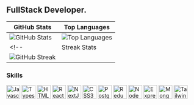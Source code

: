 FullStack Developer.
----------------------------------

| GitHub Stats | Top Languages |
| --- | --- |
| ![GitHub Stats](https://github-readme-stats.vercel.app/api?username=Kingrashy12&show_icons=true&theme=radical) | ![Top Languages](https://github-readme-stats.vercel.app/api/top-langs/?username=Kingrashy12&layout=compact&langs_count=6&theme=radical) |
<!--| Streak Stats |  |
| ![GitHub Streak](https://streak-stats.demolab.com/?user=Kingrashy12&theme=radical) |  |-->

### Skills

<p align="left">
<a
  href="https://developer.mozilla.org/en-US/docs/Web/JavaScript"
  target="_blank"
  style="text-decoration: none"
  rel="noreferrer"
  ><img
    src="https://raw.githubusercontent.com/danielcranney/readme-generator/main/public/icons/skills/javascript-colored.svg"
    width="36"
    height="36"
    alt="Javascript"
/></a>
<a
  href="https://www.typescriptlang.org/"
  style="text-decoration: none"
  target="_blank"
  rel="noreferrer"
  ><img
    src="https://raw.githubusercontent.com/danielcranney/readme-generator/main/public/icons/skills/typescript-colored.svg"
    width="36"
    height="36"
    alt="Typescript"
/></a>
<a
  href="https://developer.mozilla.org/en-US/docs/Glossary/HTML5"
  target="_blank"
  style="text-decoration: none"
  rel="noreferrer"
  ><img
    src="https://raw.githubusercontent.com/danielcranney/readme-generator/main/public/icons/skills/html5-colored.svg"
    width="36"
    height="36"
    alt="HTML5"
/></a>
<a
  href="https://reactjs.org/"
  style="text-decoration: none"
  target="_blank"
  rel="noreferrer"
  ><img
    src="https://raw.githubusercontent.com/danielcranney/readme-generator/main/public/icons/skills/react-colored.svg"
    width="36"
    height="36"
    alt="React"
/></a>
<a
  href="https://nextjs.org/docs"
  style="text-decoration: none"
  target="_blank"
  rel="noreferrer"
  ><img
    src="https://raw.githubusercontent.com/danielcranney/readme-generator/main/public/icons/skills/nextjs-colored.svg"
    width="36"
    height="36"
    alt="NextJs"
/></a>
<a
  href="https://www.w3.org/TR/CSS/#css"
  style="text-decoration: none"
  target="_blank"
  rel="noreferrer"
  ><img
    src="https://raw.githubusercontent.com/danielcranney/readme-generator/main/public/icons/skills/css3-colored.svg"
    width="36"
    height="36"
    alt="CSS3"
/></a>
<a
  href="https://www.postgresql.org/"
  style="text-decoration: none"
  target="_blank"
  rel="noreferrer"
>
  <img
    src="https://raw.githubusercontent.com/danielcranney/readme-generator/main/public/icons/skills/postgresql-colored.svg"
    width="36"
    height="36"
    alt="PostgreSQL"
  />
</a>
<a
  href="https://redux.js.org/"
  target="_blank"
  rel="noreferrer"
  style="text-decoration: none"
>
  <img
    src="https://raw.githubusercontent.com/reduxjs/redux/master/logo/logo.png"
    width="36"
    height="36"
    alt="Redux"
  />
</a>
<a
  href="https://nodejs.org/en/"
  style="text-decoration: none"
  target="_blank"
  rel="noreferrer"
  ><img
    src="https://raw.githubusercontent.com/danielcranney/readme-generator/main/public/icons/skills/nodejs-colored.svg"
    width="36"
    height="36"
    alt="NodeJS"
/></a>
<a
  href="https://expressjs.com/"
  style="text-decoration: none"
  target="_blank"
  rel="noreferrer"
  ><img
    src="https://raw.githubusercontent.com/danielcranney/readme-generator/main/public/icons/skills/express-colored.svg"
    width="36"
    height="36"
    alt="Express"
/></a>
<a
  href="https://www.mongodb.com/"
  style="text-decoration: none"
  target="_blank"
  rel="noreferrer"
  ><img
    src="https://raw.githubusercontent.com/danielcranney/readme-generator/main/public/icons/skills/mongodb-colored.svg"
    width="36"
    height="36"
    alt="MongoDB"
/></a>
<a
  href="https://tailwindcss.com/"
  style="text-decoration: none"
  target="_blank"
  rel="noreferrer"
  ><img
    src="https://raw.githubusercontent.com/danielcranney/readme-generator/main/public/icons/skills/tailwindcss-colored.svg"
    width="36"
    height="36"
    alt="TailwindCss"
  />
</a>
</p>

<!--### Socials

<p align="left"> <a href="https://github.com/Kingrashy12" target="_blank" rel="noreferrer"><img src="https://raw.githubusercontent.com/danielcranney/readme-generator/main/public/icons/socials/github.svg" width="32" height="32" /></a> <a href="https://www.twitter.com/iam_kingrashy" target="_blank" rel="noreferrer"><img src="https://raw.githubusercontent.com/danielcranney/readme-generator/main/public/icons/socials/twitter.svg" width="32" height="32" /></a> <a href="https://www.linkedin.com/in/rapheal-chizitere-46581a256/" target="_blank" rel="noreferrer"><img src="https://cdn-icons-png.flaticon.com/512/174/174857.png" width="32" height="32" /></a></p>-->
